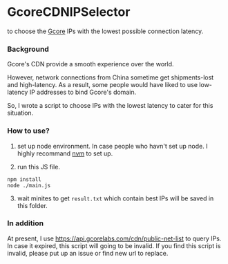 # GcoreCDNIPSelector
to choose the [Gcore](https://gcore.com/) IPs with the lowest possible connection latency.

### Background
Gcore's CDN provide a smooth experience over the world.

However, network connections from China sometime get shipments-lost and high-latency.
As a result, some people would have liked to use low-latency IP addresses to bind Gcore's domain. 

So, I wrote a script to choose IPs with the lowest latency to cater for this situation.


### How to use?

1. set up node environment.
In case people who havn't set up node. I highly recommand [nvm](https://github.com/nvm-sh/nvm) to set up.

2. run this JS file.
```
npm install
node ./main.js
```

3. wait minites to get `result.txt` which contain best IPs will be saved in this folder.


### In addition

At present, I use https://api.gcorelabs.com/cdn/public-net-list to query IPs. In case it expired, this script will going to be invalid. If you find this script is invalid, please put up an issue or find new url to replace.
